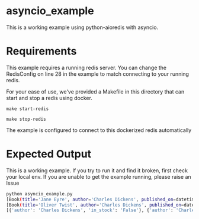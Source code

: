 # asyncio_example

This is a working example using python-aioredis with asyncio. 

# Requirements
 This example requires a running redis server. You can change the RedisConfig on line 28 in the example to match connecting to your running redis.

For your ease of use, we've provided a Makefile in this directory that can start and stop a redis using docker. 

```make start-redis```

```make stop-redis```

The example is configured to connect to this dockerized redis automatically

# Expected Output

This is a working example. If you try to run it and find it broken, first check your local env. If you are unable to get the 
example running, please raise an Issue

```bash
python asyncio_example.py
[Book(title='Jane Eyre', author='Charles Dickens', published_on=datetime.date(1225, 6, 4), in_stock=False), Book(title='Great Expectations', author='Charles Dickens', published_on=datetime.date(1220, 4, 4), in_stock=True), Book(title='Wuthering Heights', author='Jane Austen', published_on=datetime.date(1600, 4, 4), in_stock=True), Book(title='Oliver Twist', author='Charles Dickens', published_on=datetime.date(1215, 4, 4), in_stock=False)]
[Book(title='Oliver Twist', author='Charles Dickens', published_on=datetime.date(1215, 4, 4), in_stock=False), Book(title='Jane Eyre', author='Charles Dickens', published_on=datetime.date(1225, 6, 4), in_stock=False)]
[{'author': 'Charles Dickens', 'in_stock': 'False'}, {'author': 'Charles Dickens', 'in_stock': 'True'}, {'author': 'Jane Austen', 'in_stock': 'True'}, {'author': 'Charles Dickens', 'in_stock': 'False'}]
```
